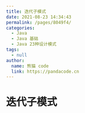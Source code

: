 ```yaml
---
title: 迭代子模式
date: 2021-08-23 14:34:43
permalink: /pages/8049f4/
categories: 
  - Java
  - Java 基础
  - Java 23种设计模式
tags: 
  - null
author: 
  name: 熊猫 code
  link: https://pandacode.cn
---
```


# 迭代子模式
